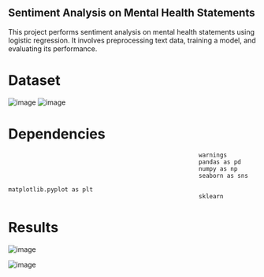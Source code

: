 ## Sentiment Analysis on Mental Health Statements
This project performs sentiment analysis on mental health statements using logistic regression. It involves preprocessing text data, training a model, and evaluating its performance.

# Dataset

![image](https://github.com/user-attachments/assets/0c87f4b4-f78a-4832-8ef5-67c766e03cd8)         ![image](https://github.com/user-attachments/assets/fddeca0c-075e-4409-9a70-899479485858)

# Dependencies
                                                          warnings
                                                          pandas as pd
                                                          numpy as np
                                                          seaborn as sns
                                                          matplotlib.pyplot as plt
                                                          sklearn


# Results

![image](https://github.com/user-attachments/assets/c0864a43-b4c4-410b-b7ba-88726d5c4166)


![image](https://github.com/user-attachments/assets/6c04d84b-6db6-45a0-a4b3-0f72cea87fea)
